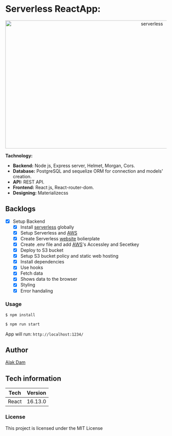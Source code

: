 # Serverless ReactApp:

<div style="text-align:center">
<img
    height="400"
    width="900"
    alt="serverless"
   src="https://s3.amazonaws.com/public.assets.serverless.com/images/readme_serverless_website.gif"
  />
</div>

**Tachnology:**

- **Backend:** Node js, Express server, Helmet, Morgan, Cors.
- **Database:** PostgreSQL and sequelize ORM for connection and models' creation.
- **API:** REST API.
- **Frontend:** React js, React-router-dom.
- **Designing:** Materializecss

## Backlogs

- [x] Setup Backend
  - [x] Install [serverless](https://serverless.com/) globally
  - [x] Setup Serverless and [AWS](https://aws.amazon.com/console/)
  - [x] Create Serverless [website](https://github.com/serverless-components/website) bolierplate
  - [x] Create .env file and add [AWS](https://aws.amazon.com/console/)'s Accessley and Secetkey
  - [x] Deploy to S3 bucket
  - [x] Setup S3 bucket policy and static web hosting
  - [x] Install dependencies
  - [x] Use hooks
  - [x] Fetch data
  - [x] Shows data to the browser
  - [x] Styling
  - [x] Error handaling

### Usage

```sh
$ npm install

$ npm run start

```

App will run: `http://localhost:1234/`

## Author

[Alak Dam](http://www.alakdam.com/)

## Tech information

| Tech  | Version |
| ----- | ------- |
| React | 16.13.0 |

### License

This project is licensed under the MIT License
